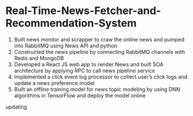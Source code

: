 # Real-Time-News-Fetcher-and-Recommendation-System
1. Built news monitor and scrapper to craw the online news and pumped into RabbitMQ using News API and python
2. Constructed the news pipeline by connecting RabbitMQ channels with Redis and MongoDB
3. Developed a React JS web app to render News and built SOA architecture by applying RPC to call news pipeline service
4. Implemented a click event log processor to collect user’s click logs and update a news preference model
5. Built an offline training model for news topic modeling by using DNN algorithms in TensorFlow and deploy the model online

updating
